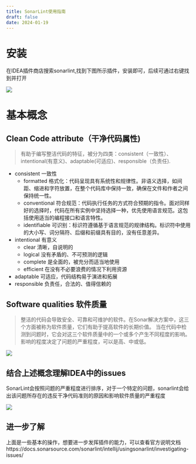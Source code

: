 ```yaml
---
title: SonarLint使用指南
draft: false
date: 2024-01-19
---
```


# 安装
在IDEA插件商店搜索sonarlint,找到下图所示插件，安装即可，后续可通过右键找到并打开

![](https://imagebed-1300955178.cos.ap-beijing.myqcloud.com/202312061006149.png)

# 基本概念
## Clean Code attribute（干净代码属性)
>有助于编写整洁代码的特征，被分为四类：consistent（一致性）、intentional(有意义)、adaptable(可适应)、responsible（负责任).
- consistent 一致性
	- formatted 格式化：代码呈现具有系统性和规律性。非语义选择，如间距、缩进和字符放置，在整个代码库中保持一致，确保在文件和作者之间保持统一性。
	- conventional 符合规范：代码执行任务的方式符合预期的指令。面对同样好的选择时，代码在所有实例中坚持选择一种，优先使用语言规范。这包括使用适当的编程接口和语言特性。
	- identifiable 可识别：标识符遵循基于语言规范的规律结构。标识符中使用的大小写、词分隔符、后缀和前缀具有目的，没有任意差异。
- intentional 有意义
	- clear 清晰，自说明的
	- logical 没有矛盾的、不可预测的逻辑
	- complete 是全面的，被充分而适当地使用
	- efficient 在没有不必要浪费的情况下利用资源
- adaptable 可适应，代码结构易于演进和拓展
- responsible 负责任，合法的、值得信赖的
## Software qualities 软件质量
> 整洁的代码会导致安全、可靠和可维护的软件。在Sonar解决方案中，这三个方面被称为软件质量，它们有助于提高软件的长期价值。
   当在代码中检测到问题时，它会对这三个软件质量中的一个或多个产生不同程度的影响。影响的程度决定了问题的严重程度，可以是高、中或低。

![](https://imagebed-1300955178.cos.ap-beijing.myqcloud.com/202312060942199.png)
## 结合上述概念理解IDEA中的issues
SonarLint会按照问题的严重程度进行排序，对于一个特定的问题，sonarlint会给出该问题所存在的违反干净代码准则的原因和影响软件质量的严重程度

![](https://imagebed-1300955178.cos.ap-beijing.myqcloud.com/202312060956722.png)

## 进一步了解
上面是一些基本的操作，想要进一步发挥插件的能力，可以查看官方说明文档https://docs.sonarsource.com/sonarlint/intellij/usingsonarlint/investigating-issues/